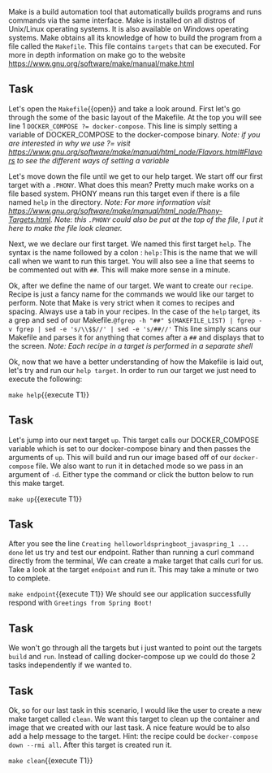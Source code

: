 Make is a build automation tool that automatically builds programs and runs commands via the same interface. Make is installed on all distros of Unix/Linux operating systems. It is also available on Windows operating systems. Make obtains all its knowledge of how to build the program from a file called the ```Makefile```. This file contains ```targets``` that can be executed. For more in depth information on make go to the website https://www.gnu.org/software/make/manual/make.html

## Task
Let's open the `Makefile`{{open}} and take a look around. First let's go through the some of the basic layout of the Makefile. At the top you will see line 1 ```DOCKER_COMPOSE ?= docker-compose```. This line is simply setting a variable of DOCKER_COMPOSE to the docker-compose binary. 
*Note: if you are interested in why we use ?= visit https://www.gnu.org/software/make/manual/html_node/Flavors.html#Flavors to see the different ways of setting a variable*


Let's move down the file until we get to our help target. We start off our first target with a ```.PHONY```. What does this mean? Pretty much make works on a file based system. PHONY means run this target even if there is a file named ```help``` in the directory. 
*Note: For more information visit https://www.gnu.org/software/make/manual/html_node/Phony-Targets.html. Note: this ```.PHONY``` could also be put at the top of the file, I put it here to make the file look cleaner.*

Next, we we declare our first target. We named this first target ```help```. The syntax is the name followed by a colon : ```help:```This is the name that we will call when we want to run this target. You will also see a line that seems to be commented out with ```##```. This will make more sense in a minute. 

Ok, after we define the name of our target. We want to create our ```recipe```. Recipe is just a fancy name for the commands we would like our target to perform. Note that Make is very strict when it comes to recipes and spacing. Always use a tab in your recipes.  In the case of the ```help``` target, its a grep and sed of our Makefile.```@fgrep -h "##" $(MAKEFILE_LIST) | fgrep -v fgrep | sed -e 's/\\$$//' | sed -e 's/##//'``` This line simply scans our Makefile and parses it for anything that comes after a ```##``` and displays that to the screen. 
*Note: Each recipe in a target is performed in a separate shell*

Ok, now that we have a better understanding of how the Makefile is laid out, let's try and run our ```help target```. In order to run our target we just need to execute the following:

`make help`{{execute T1}}

## Task
Let's jump into our next target ```up```. This target calls our DOCKER_COMPOSE variable which is set to our docker-compose binary and then passes the arguments of ```up```. This will build and run our image based off of our ```docker-compose``` file. We also want to run it in detached mode so we pass in an argument of ```-d```. Either type the command or click the button below to run this make target. 

`make up`{{execute T1}}


## Task
After you see the line ```Creating helloworldspringboot_javaspring_1 ... done``` let us try and test our endpoint. Rather than running a curl command directly from the terminal, We can create a make target that calls curl for us. Take a look at the target ```endpoint``` and run it. This may take a minute or two to complete. 

`make endpoint`{{execute T1}}
We should see our application successfully respond with ```Greetings from Spring Boot!```

## Task
We won't go through all the targets but i just wanted to point out the targets ```build``` and ```run```. Instead of calling docker-compose up we could do those 2 tasks independently if we wanted to.

## Task
Ok, so for our last task in this scenario, I would like the user to create a new make target called ```clean```. We want this target to clean up the container and image that we created with our last task. A nice feature would be to also add a help message to the target. Hint: the recipe could be ```docker-compose down --rmi all```. After this target is created run it. 

`make clean`{{execute T1}}